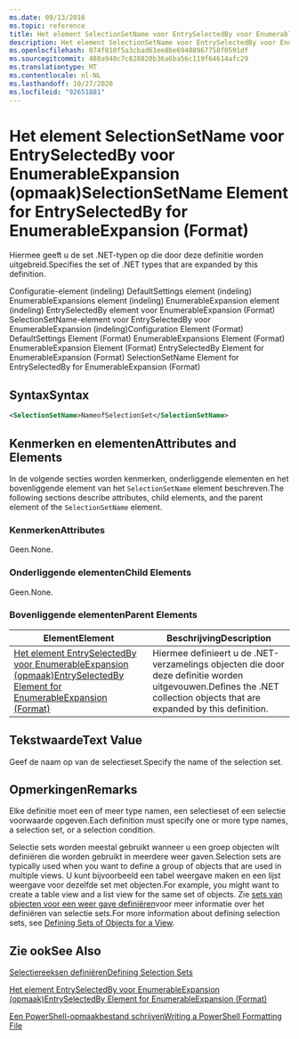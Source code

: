 ```yaml
---
ms.date: 09/13/2016
ms.topic: reference
title: Het element SelectionSetName voor EntrySelectedBy voor EnumerableExpansion (opmaak)
description: Het element SelectionSetName voor EntrySelectedBy voor EnumerableExpansion (opmaak)
ms.openlocfilehash: 074f810f5a3cbad61ee8be69408967758f0591df
ms.sourcegitcommit: 488a940c7c828820b36a6ba56c119f64614afc29
ms.translationtype: MT
ms.contentlocale: nl-NL
ms.lasthandoff: 10/27/2020
ms.locfileid: "92651881"
---
```

# <a name="selectionsetname-element-for-entryselectedby-for-enumerableexpansion-format"></a><span data-ttu-id="1b222-103">Het element SelectionSetName voor EntrySelectedBy voor EnumerableExpansion (opmaak)</span><span class="sxs-lookup"><span data-stu-id="1b222-103">SelectionSetName Element for EntrySelectedBy for EnumerableExpansion (Format)</span></span>

<span data-ttu-id="1b222-104">Hiermee geeft u de set .NET-typen op die door deze definitie worden uitgebreid.</span><span class="sxs-lookup"><span data-stu-id="1b222-104">Specifies the set of .NET types that are expanded by this definition.</span></span>

<span data-ttu-id="1b222-105">Configuratie-element (indeling) DefaultSettings element (indeling) EnumerableExpansions element (indeling) EnumerableExpansion element (indeling) EntrySelectedBy element voor EnumerableExpansion (Format) SelectionSetName-element voor EntrySelectedBy voor EnumerableExpansion (indeling)</span><span class="sxs-lookup"><span data-stu-id="1b222-105">Configuration Element (Format) DefaultSettings Element (Format) EnumerableExpansions Element (Format) EnumerableExpansion Element (Format) EntrySelectedBy Element for EnumerableExpansion (Format) SelectionSetName Element for EntrySelectedBy for EnumerableExpansion (Format)</span></span>

## <a name="syntax"></a><span data-ttu-id="1b222-106">Syntax</span><span class="sxs-lookup"><span data-stu-id="1b222-106">Syntax</span></span>

```xml
<SelectionSetName>NameofSelectionSet</SelectionSetName>

```

## <a name="attributes-and-elements"></a><span data-ttu-id="1b222-107">Kenmerken en elementen</span><span class="sxs-lookup"><span data-stu-id="1b222-107">Attributes and Elements</span></span>

<span data-ttu-id="1b222-108">In de volgende secties worden kenmerken, onderliggende elementen en het bovenliggende element van het `SelectionSetName` element beschreven.</span><span class="sxs-lookup"><span data-stu-id="1b222-108">The following sections describe attributes, child elements, and the parent element of the `SelectionSetName` element.</span></span>

### <a name="attributes"></a><span data-ttu-id="1b222-109">Kenmerken</span><span class="sxs-lookup"><span data-stu-id="1b222-109">Attributes</span></span>

<span data-ttu-id="1b222-110">Geen.</span><span class="sxs-lookup"><span data-stu-id="1b222-110">None.</span></span>

### <a name="child-elements"></a><span data-ttu-id="1b222-111">Onderliggende elementen</span><span class="sxs-lookup"><span data-stu-id="1b222-111">Child Elements</span></span>

<span data-ttu-id="1b222-112">Geen.</span><span class="sxs-lookup"><span data-stu-id="1b222-112">None.</span></span>

### <a name="parent-elements"></a><span data-ttu-id="1b222-113">Bovenliggende elementen</span><span class="sxs-lookup"><span data-stu-id="1b222-113">Parent Elements</span></span>

|<span data-ttu-id="1b222-114">Element</span><span class="sxs-lookup"><span data-stu-id="1b222-114">Element</span></span>|<span data-ttu-id="1b222-115">Beschrijving</span><span class="sxs-lookup"><span data-stu-id="1b222-115">Description</span></span>|
|-------------|-----------------|
|[<span data-ttu-id="1b222-116">Het element EntrySelectedBy voor EnumerableExpansion (opmaak)</span><span class="sxs-lookup"><span data-stu-id="1b222-116">EntrySelectedBy Element for EnumerableExpansion (Format)</span></span>](./entryselectedby-element-for-enumerableexpansion-format.md)|<span data-ttu-id="1b222-117">Hiermee definieert u de .NET-verzamelings objecten die door deze definitie worden uitgevouwen.</span><span class="sxs-lookup"><span data-stu-id="1b222-117">Defines the .NET collection objects that are expanded by this definition.</span></span>|

## <a name="text-value"></a><span data-ttu-id="1b222-118">Tekstwaarde</span><span class="sxs-lookup"><span data-stu-id="1b222-118">Text Value</span></span>

<span data-ttu-id="1b222-119">Geef de naam op van de selectieset.</span><span class="sxs-lookup"><span data-stu-id="1b222-119">Specify the name of the selection set.</span></span>

## <a name="remarks"></a><span data-ttu-id="1b222-120">Opmerkingen</span><span class="sxs-lookup"><span data-stu-id="1b222-120">Remarks</span></span>

<span data-ttu-id="1b222-121">Elke definitie moet een of meer type namen, een selectieset of een selectie voorwaarde opgeven.</span><span class="sxs-lookup"><span data-stu-id="1b222-121">Each definition must specify one or more type names, a selection set, or a selection condition.</span></span>

<span data-ttu-id="1b222-122">Selectie sets worden meestal gebruikt wanneer u een groep objecten wilt definiëren die worden gebruikt in meerdere weer gaven.</span><span class="sxs-lookup"><span data-stu-id="1b222-122">Selection sets are typically used when you want to define a group of objects that are used in multiple views.</span></span> <span data-ttu-id="1b222-123">U kunt bijvoorbeeld een tabel weergave maken en een lijst weergave voor dezelfde set met objecten.</span><span class="sxs-lookup"><span data-stu-id="1b222-123">For example, you might want to create a table view and a list view for the same set of objects.</span></span> <span data-ttu-id="1b222-124">Zie [sets van objecten voor een weer gave definiëren](./defining-selection-sets.md)voor meer informatie over het definiëren van selectie sets.</span><span class="sxs-lookup"><span data-stu-id="1b222-124">For more information about defining selection sets, see [Defining Sets of Objects for a View](./defining-selection-sets.md).</span></span>

## <a name="see-also"></a><span data-ttu-id="1b222-125">Zie ook</span><span class="sxs-lookup"><span data-stu-id="1b222-125">See Also</span></span>

[<span data-ttu-id="1b222-126">Selectiereeksen definiëren</span><span class="sxs-lookup"><span data-stu-id="1b222-126">Defining Selection Sets</span></span>](./defining-selection-sets.md)

[<span data-ttu-id="1b222-127">Het element EntrySelectedBy voor EnumerableExpansion (opmaak)</span><span class="sxs-lookup"><span data-stu-id="1b222-127">EntrySelectedBy Element for EnumerableExpansion (Format)</span></span>](./entryselectedby-element-for-enumerableexpansion-format.md)

[<span data-ttu-id="1b222-128">Een PowerShell-opmaakbestand schrijven</span><span class="sxs-lookup"><span data-stu-id="1b222-128">Writing a PowerShell Formatting File</span></span>](./writing-a-powershell-formatting-file.md)
